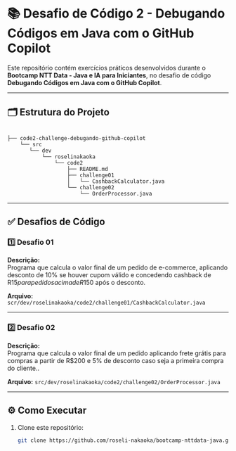 # 📚 Desafio de Código 2 - Debugando Códigos em Java com o GitHub Copilot

Este repositório contém exercícios práticos desenvolvidos durante o **Bootcamp NTT Data - Java e IA para Iniciantes**, no desafio de código **Debugando Códigos em Java com o GitHub Copilot**.

---

## 🗂 Estrutura do Projeto

```plaintext

├── code2-challenge-debugando-github-copilot
    └── src
       └── dev
           └── roselinakaoka
               └── code2
                   ├── README.md
                   ├── challenge01
                   │   └── CashbackCalculator.java
                   └── challenge02
                       └── OrderProcessor.java

```
---

## ✅ Desafios de Código

### 1️⃣ Desafio 01
**Descrição:**  
Programa que calcula o valor final de um pedido de e-commerce, aplicando desconto de 10% se houver cupom válido e concedendo cashback de R$15 para pedidos acima de R$150 após o desconto.

**Arquivo:** `scr/dev/roselinakaoka/code2/challenge01/CashbackCalculator.java`

---

### 2️⃣ Desafio 02
**Descrição:**  
Programa que calcula o valor final de um pedido aplicando frete grátis para compras a partir de R$200 e 5% de desconto caso seja a primeira compra do cliente..

**Arquivo:** `src/dev/roselinakaoka/code2/challenge02/OrderProcessor.java`

---

## ⚙️ Como Executar

1. Clone este repositório:
   ```bash
   git clone https://github.com/roseli-nakaoka/bootcamp-nttdata-java.git
